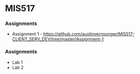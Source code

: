 # MIS517



### Assignments
- Assignment 1 - https://github.com/austinvernsonger/MIS517-CLIENT_SERV_DEV/tree/master/Assignment-1
 

### Assignments
- Lab 1
- Lab 2
